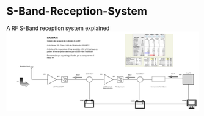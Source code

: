# S-Band-Reception-System
A RF S-Band reception system explained 
![alt text](https://raw.githubusercontent.com/EricFROL/S-Band-Reception-System/main/S-Band-Reception-System-EnCatalaFoto.jpg)

